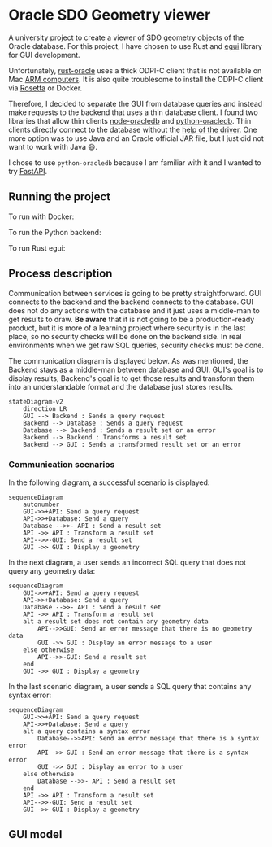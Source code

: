 # Oracle SDO Geometry viewer

A university project to create a viewer of SDO geometry objects of the Oracle database. For this project, I have chosen to use Rust and [egui](https://github.com/emilk/egui/tree/master) library for GUI development.

Unfortunately, [rust-oracle](https://github.com/kubo/rust-oracle) uses a thick ODPI-C client that is not available on Mac [ARM computers](https://stackoverflow.com/q/74225139). It is also quite troublesome to install the ODPI-C client via [Rosetta](https://developers.ascendcorp.com/how-to-install-oracle-instant-client-on-apple-silicon-m1-24b67f2dc743) or Docker.

Therefore, I decided to separate the GUI from database queries and instead make requests to the backend that uses a thin database client. I found two libraries that allow thin clients [node-oracledb](https://github.com/oracle/node-oracledb) and [python-oracledb](https://github.com/oracle/python-oracledb). Thin clients directly connect to the database without the [help of the driver](https://medium.com/oracledevs/usher-in-a-new-era-with-the-node-oracledb-6-0-pure-javascript-thin-driver-e10e2af693b2). One more option was to use Java and an Oracle official JAR file, but I just did not want to work with Java :smile:.

I chose to use `python-oracledb` because I am familiar with it and I wanted to try [FastAPI](https://fastapi.tiangolo.com/).

## Running the project

To run with Docker:

To run the Python backend:

To run Rust egui:

## Process description

Communication between services is going to be pretty straightforward. GUI connects to the backend and the backend connects to the database. GUI does not do any actions with the database and it just uses a middle-man to get results to draw. **Be aware** that it is not going to be a production-ready product, but it is more of a learning project where security is in the last place, so no security checks will be done on the backend side. In real environments when we get raw SQL queries, security checks must be done.

The communication diagram is displayed below. As was mentioned, the Backend stays as a middle-man between database and GUI. GUI's goal is to display results, Backend's goal is to get those results and transform them into an understandable format and the database just stores results.

```mermaid
stateDiagram-v2
    direction LR
    GUI --> Backend : Sends a query request
    Backend --> Database : Sends a query request
    Database --> Backend : Sends a result set or an error
    Backend --> Backend : Transforms a result set
    Backend --> GUI : Sends a transformed result set or an error
```

### Communication scenarios

In the following diagram, a successful scenario is displayed:

```mermaid
sequenceDiagram
    autonumber
    GUI->>+API: Send a query request
    API->>+Database: Send a query
    Database -->>- API : Send a result set
    API ->> API : Transform a result set
    API-->>-GUI: Send a result set
    GUI ->> GUI : Display a geometry
```

In the next diagram, a user sends an incorrect SQL query that does not query any geometry data:

```mermaid
sequenceDiagram
    GUI->>+API: Send a query request
    API->>+Database: Send a query
    Database -->>- API : Send a result set
    API ->> API : Transform a result set
    alt a result set does not contain any geometry data
        API-->>GUI: Send an error message that there is no geometry data
        GUI ->> GUI : Display an error message to a user
    else otherwise
        API-->>-GUI: Send a result set
    end
    GUI ->> GUI : Display a geometry
```

In the last scenario diagram, a user sends a SQL query that contains any syntax error:

```mermaid
sequenceDiagram
    GUI->>+API: Send a query request
    API->>+Database: Send a query
    alt a query contains a syntax error
        Database-->>API: Send an error message that there is a syntax error
        API ->> GUI : Send an error message that there is a syntax error
        GUI ->> GUI : Display an error to a user
    else otherwise
        Database -->>- API : Send a result set
    end
    API ->> API : Transform a result set
    API-->>-GUI: Send a result set
    GUI ->> GUI : Display a geometry
```

## GUI model

